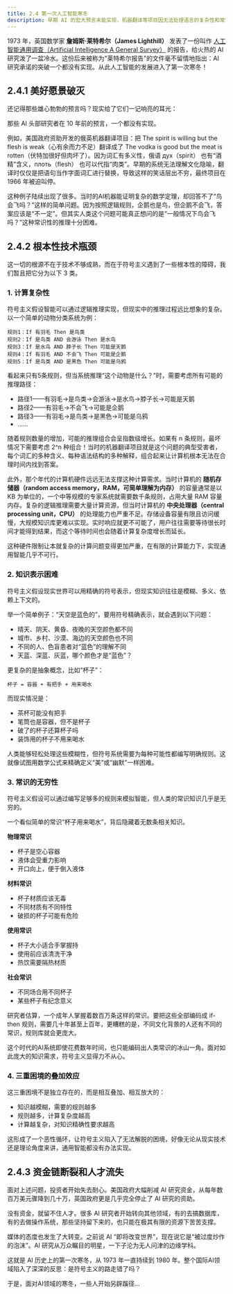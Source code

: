 ```yaml
---
title: 2.4 第一次人工智能寒冬
description: 早期 AI 的宏大预言未能实现，机器翻译等项目因无法处理语言的复杂性和常识而失败。符号主义遭遇了计算复杂性、知识表示困难和常识无穷性等根本技术瓶颈。这些问题导致资金链断裂和人才流失，人工智能领域由此进入了第一次长达数年的寒冬期。
---
```


1973 年，英国数学家 **詹姆斯·莱特希尔（James Lighthill）** 发表了一份叫作 [人工智能通用调查（Artificial Intelligence A General Survey）](https://www.chilton-computing.org.uk/inf/literature/reports/lighthill_report/p001.htm) 的报告，给火热的 AI 研究泼了一盆冷水。这份后来被称为"莱特希尔报告"的文件毫不留情地指出：AI 研究承诺的突破一个都没有实现。从此人工智能的发展进入了第一次寒冬！

## 2.4.1 美好愿景破灭

还记得那些雄心勃勃的预言吗？现实给了它们一记响亮的耳光：

那些 AI 头部研究者在 10 年前的预言，一个都没有实现。

例如，美国政府资助开发的俄英机器翻译项目：把 The spirit is willing but the flesh is weak（心有余而力不足）翻译成了 The vodka is good but the meat is rotten（伏特加很好但肉坏了）。因为词汇有多义性，俄语 дух（spirit） 也有“酒精”含义，плоть（flesh） 也可以代指“肉类”。早期的系统无法理解文化隐喻，翻译时仅仅是把语句当作字面词汇进行替换，导致这样的笑话层出不穷，最终项目在 1966 年被迫叫停。

这种例子陆续出现了很多。当时的AI机器能证明复杂的数学定理，却回答不了“鸟会飞吗？”这样的简单问题。因为按照逻辑规则，企鹅也是鸟，但企鹅不会飞，答案应该是“不一定”。但其实人类这个问题可能真正想问的是“一般情况下鸟会飞吗？”这种常识性的推理十分困难。


## 2.4.2 根本性技术瓶颈

这一切的根源不在于技术不够成熟，而在于符号主义遇到了一些根本性的障碍，我们暂且把它分为以下 3 类。

### 1. 计算复杂性

符号主义假设智能可以通过逻辑推理实现，但现实中的推理过程远比想象的复杂。以一个简单的动物分类系统为例：

```
规则1：If 有羽毛 Then 是鸟类
规则2：If 是鸟类 AND 会游泳 Then 是水鸟
规则3：If 是水鸟 AND 脖子长 Then 可能是天鹅
规则4：If 有羽毛 AND 不会飞 Then 可能是企鹅
规则5：If 是鸟类 AND 是黑色 Then 可能是乌鸦
```

看起来只有5条规则，但当系统推理“这个动物是什么？”时，需要考虑所有可能的推理路径：

- 路径1——有羽毛→是鸟类→会游泳→是水鸟→脖子长→可能是天鹅
- 路径2——有羽毛→不会飞→可能是企鹅
- 路径3——有羽毛→是鸟类→是黑色→可能是乌鸦
- ......

随着规则数量的增加，可能的推理组合会呈指数级增长。如果有 n 条规则，最坏情况下需要考虑 2^n 种组合！当时的机器翻译项目就是这个问题的典型受害者，每个词汇的多种含义、每种语法结构的多种解释，组合起来让计算机根本无法在合理时间内找到答案。

此外，那个年代的计算机硬件远远无法支撑这种计算需求。当时计算机的 **随机存储器（random access memory，RAM，可简单理解为内存）** 的容量通常是以 KB 为单位的，一个中等规模的专家系统就需要数千条规则，占用大量 RAM 容量内存。复杂的逻辑推理需要大量计算资源，但当时计算机的 **中央处理器（central processing unit，CPU）** 的处理能力也严重不足。存储设备容量有限且访问缓慢，大规模知识库更难以实现。实时响应就更不可能了，用户往往需要等待很长时间才能得到结果，而这个等待时间也会随着计算复杂度增长而延长。

这种硬件限制让本就复杂的计算问题变得更加严重，在有限的计算能力下，实现通用智能几乎不可行。

### 2. 知识表示困难

符号主义假设现实世界可以用精确的符号表示，但现实知识往往是模糊、多义、依赖上下文的。

举一个简单例子：“天空是蓝色的”，要用符号精确表示，就会遇到以下问题：

- 晴天、阴天、黄昏、夜晚的天空颜色都不同
- 城市、乡村、沙漠、海边的天空颜色也不同
- 不同的人、色盲患者对“蓝色”的理解不同
- 天蓝、深蓝、灰蓝，哪个颜色才是“蓝色”？

更复杂的是抽象概念，比如“杯子”：

```
杯子 = 容器 + 有把手 + 用来喝水
```

而现实情况是：

- 茶杯可能没有把手
- 笔筒也是容器，但不是杯子
- 破了的杯子还算杯子吗
- 装饰用的杯子不用来喝水

人类能够轻松处理这些模糊性，但符号系统需要为每种可能性都编写明确规则。这就像试图用数学公式来精确定义“美”或“幽默”一样困难。

### 3. 常识的无穷性

符号主义假设可以通过编写足够多的规则来模拟智能，但人类的常识知识几乎是无穷的。

一个看似简单的常识“杯子用来喝水”，背后隐藏着无数条相关知识。

**物理常识**

- 杯子是空心容器
- 液体会受重力影响
- 开口向上，便于倒入液体

**材料常识**

- 杯子材质应该无毒
- 不同材质有不同特性
- 破损的杯子可能有危险

**使用常识**

- 杯子大小适合手掌握持
- 使用前应该清洗干净
- 热饮需要隔热材质

**社会常识**

- 不同场合用不同杯子
- 某些杯子有纪念意义

研究者估算，一个成年人掌握着数百万条这样的常识。要把这些全部编码成 if-then 规则，需要几十年甚至上百年，更糟糕的是，不同文化背景的人还有不同的常识，规则库就会更庞大。

这个时代的AI系统即使花费数年时间，也只能编码出人类常识的冰山一角。面对如此庞大的知识需求，符号主义显得力不从心。

### 4. 三重困境的叠加效应

这三重困境不是独立存在的，而是相互叠加、相互放大的：

- 知识越模糊，需要的规则越多
- 规则越多，计算复杂度越高
- 计算越复杂，对知识精确性要求越高

这形成了一个恶性循环，让符号主义陷入了无法解脱的困境，好像无论从现实技术还是理论角度来讲，通用智能都没有办法实现。

## 2.4.3 资金链断裂和人才流失

面对上述问题，投资者开始失去耐心。美国政府大幅削减 AI 研究资金，从每年数百万美元骤降到几十万，英国政府更是几乎完全停止了 AI 研究的资助。

没有资金，就留不住人才。很多 AI 研究者开始转向其他领域，有的去搞数据库，有的去做操作系统，那些坚持留下来的，也只能在极其有限的资源下苦苦支撑。

媒体的态度也发生了大转变。之前说 AI “即将改变世界”，现在说它是“被过度炒作的泡沫”。AI 研究从万众瞩目的明星，一下子沦为无人问津的边缘学科。

这就是 AI 历史上的第一次寒冬，从 1973 年一直持续到 1980 年。整个国际AI领域陷入了深深的反思：是符号主义的路走错了吗？

于是，面对AI领域的寒冬，一些人开始另辟蹊径...